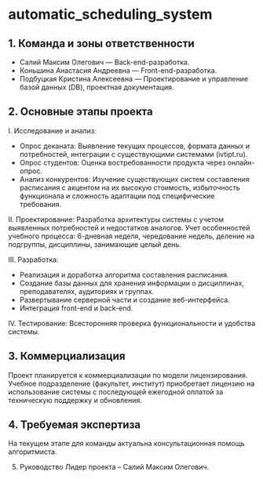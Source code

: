 # automatic_scheduling_system

## 1. Команда и зоны ответственности
- Салий Максим Олегович — Back-end-разработка.
- Коньшина Анастасия Андреевна — Front-end-разработка.
- Подбуцкая Кристина Алексеевна  — Проектирование и управление базой данных (DB), проектная документация.

## 2. Основные этапы проекта
I. Исследование и анализ:
- Опрос деканата: Выявление текущих процессов, формата данных и потребностей, интеграции с существующими системами (ivtipt.ru).
- Опрос студентов: Оценка востребованности продукта через онлайн-опрос.
- Анализ конкурентов: Изучение существующих систем составления расписания с акцентом на их высокую стоимость, избыточность функционала и сложность адаптации под специфические требования.

II. Проектирование: Разработка архитектуры системы с учетом выявленных потребностей и недостатков аналогов. Учет особенностей учебного процесса: 6-дневная неделя, чередование недель, деление на подгруппы, дисциплины, занимающие целый день.

III. Разработка:
- Реализация и доработка алгоритма составления расписания.
- Создание базы данных для хранения информации о дисциплинах, преподавателях, аудиториях и группах.
- Развертывание серверной части и создание веб-интерфейса.
- Интеграция front-end и back-end.

IV. Тестирование: Всесторонняя проверка функциональности и удобства системы.

## 3. Коммерциализация
Проект планируется к коммерциализации по модели лицензирования. Учебное подразделение (факультет, институт) приобретает лицензию на использование системы с последующей ежегодной оплатой за техническую поддержку и обновления.

## 4. Требуемая экспертиза
На текущем этапе для команды актуальна консультационная помощь алгоритмиста.

5. Руководство
Лидер проекта – Салий Максим Олегович.
